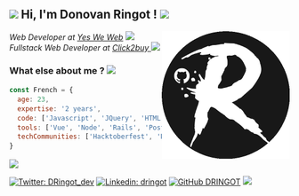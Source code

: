 
<h2><img src="https://media.giphy.com/media/4BJCvMoLPePq8/giphy.gif" width="30"> Hi, I'm Donovan Ringot ! <img src="https://media.giphy.com/media/24FWanKv8RNGWxJxCZ/giphy.gif" width="50"></h2><img align='right' src="https://github.com/DRINGOT/DRINGOT/blob/main/imageedit_17_4644176584.gif" width="230">

<p><em>Web Developer at <a href="https://www.grandeecolenumerique.fr/formations/yes-we-web-formation-developpement-web">Yes We Web</a>
<img src="https://media.giphy.com/media/SUEN0j6R09jeEriEWr/giphy.gif" width="40">
</br>Fullstack Web Developer at <a href="https://www.click2buy.com/"> Click2buy </a><img src="https://media.giphy.com/media/QXhSr6NDR4F5t69GL8/giphy.gif" width="40">
</em></p>

<div class="g-ytsubscribe" data-channelid="UCF-iEC1MDCVTw9G-kSZWV9A" data-layout="full" data-count="default"></div>

### What else about me ? <img src="https://media.giphy.com/media/efCemwT8zagJ3JZTxX/giphy.gif" width="50">

```javascript
const French = {
  age: 23,
  expertise: '2 years',
  code: ['Javascript', 'JQuery', 'HTML', 'CSS', 'Ruby', 'Python', 'SQL', 'PHP'],
  tools: ['Vue', 'Node', 'Rails', 'Postgres', 'Dokuwiki'],
  techCommunities: ['Hacktoberfest', 'Daily.dev', 'Dokuwiki']
}
```
<a href="https://github.com/anuraghazra/github-readme-stats">
  <img align="center" src="https://github-readme-stats.vercel.app/api?username=dringot&show_icons=true&count_private=true&hide_title=TRUE&title_color=FFA500&icon_color=FFA500&hide_border=true&include_all_commits=true&hide=issues" />
</a>

[![Twitter: DRingot_dev](https://img.shields.io/twitter/follow/DRingot_dev?style=social)](https://twitter.com/DRingot_dev)
[![Linkedin: dringot](https://img.shields.io/badge/-Dringot-blue?style=flat-square&logo=Linkedin&logoColor=white&link=https://www.linkedin.com/in/dringot/)](https://www.linkedin.com/in/dringot/)
[![GitHub DRINGOT](https://img.shields.io/github/followers/dringot?label=follow&style=social)](https://github.com/DRINGOT)
<img src="https://img.shields.io/badge/youtube-%23FF0000.svg?&style=for-the-badge&logo=youtube&logoColor=white" width="75" href="https://www.youtube.com/channel/UCF-iEC1MDCVTw9G-kSZWV9A">


<!--
**DRINGOT/DRINGOT** is a ✨ _special_ ✨ repository because its `README.md` (this file) appears on your GitHub profile.

Here are some ideas to get you started:

- 🔭 I’m currently working on ...
- 🌱 I’m currently learning ...
- 👯 I’m looking to collaborate on ...
- 🤔 I’m looking for help with ...
- 💬 Ask me about ...
- 📫 How to reach me: ...
- 😄 Pronouns: ...
- ⚡ Fun fact: ...
-->

